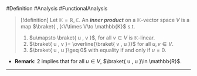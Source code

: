 #Definition #Analysis #FunctionalAnalysis 

> [!definition]
> Let $\mathbb{K}=\mathbb{R},\mathbb{C}$. An ***inner product*** on a $\mathbb{K}$-vector space $V$ is a map $\braket{  ,  }:V\times V\to \mathbb{K}$ s.t.
> 1. $u\mapsto \braket{ u , v }$, for all $v\in V$ is $\mathbb{K}$-linear.
> 2. $\braket{ u , v }= \overline{\braket{ v , u }}$ for all $u,v\in V$.
> 3. $\braket{ u , u }\geq 0$ with equality if and only if $u=0$.
- **Remark**: 2 implies that for all $u\in V$, $\braket{ u , u }\in \mathbb{R}$. 
---